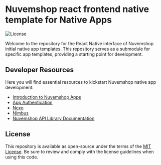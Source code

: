 # Nuvemshop react frontend native template for Native Apps

![License](https://img.shields.io/badge/license-MIT-blue)

Welcome to the repository for the React Native interface of Nuvemshop initial native app templates. This repository serves as a submodule for specific app templates, providing a starting point for development.

## Developer Resources

Here you will find essential resources to kickstart Nuvemshop native app development:

- [Introduction to Nuvemshop Apps](https://tiendanube.github.io/devhub-apps/docs/getting-started)
- [App Authentication](https://tiendanube.github.io/devhub-apps/docs/applications/overview#autenticando-seu-aplicativo)
- [Nexo](https://tiendanube.github.io/devhub-apps/docs/developer-tools/nexo)
- [Nimbus](https://tiendanube.github.io/devhub-apps/docs/developer-tools/nimbus)
- [Nuvemshop API Library Documentation](https://tiendanube.github.io/devhub-apps/docs/developer-tools/nuvemshop-api/)

## License

This repository is available as open-source under the terms of the [MIT License](https://opensource.org/license/mit/). Be sure to review and comply with the license guidelines when using this code.

